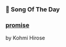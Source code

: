 ### 🎵 Song Of The Day

### [promise](https://open.spotify.com/track/1rwrkWd8Mo6yibUCiwZoAy)

by Kohmi Hirose
